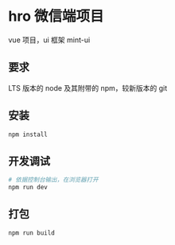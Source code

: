 # hro 微信端项目

vue 项目，ui 框架 mint-ui

## 要求

LTS 版本的 node 及其附带的 npm，较新版本的 git

## 安装

``` bash
npm install
```

## 开发调试

``` bash
# 依据控制台输出，在浏览器打开
npm run dev
```

## 打包

``` bash
npm run build
```